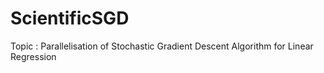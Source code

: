 # ScientificSGD

Topic : Parallelisation of Stochastic Gradient Descent Algorithm for Linear Regression
